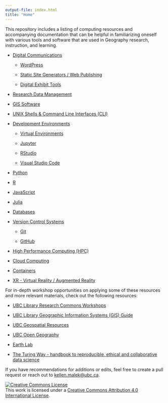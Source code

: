 ```yaml
---
output-file: index.html
title: "Home"
---
```


This repository includes a listing of computing resources and accompanying
documentation that can be helpful in familiarizing oneself with various tools
and software that are used in Geography research, instruction, and learning.

- [Digital Communications](https://UBC-Geography.github.io/computing-resources/digital-communications/index.html)

  - [WordPress](https://UBC-Geography.github.io/computing-resources/digital-communications/#wordpress)

  - [Static Site Generators / Web Publishing](https://UBC-Geography.github.io/computing-resources/digital-communications#static-site-generators-ssg-web-publishing)

  - [Digital Exhibit Tools](https://UBC-Geography.github.io/computing-resources/digital-communications#digital-exhibit-tools)

- [Research Data Management](https://UBC-Geography.github.io/computing-resources/research-data-management)

- [GIS Software](https://UBC-Geography.github.io/computing-resources/gis-software)

- [UNIX Shells & Command Line Interfaces (CLI)](https://UBC-Geography.github.io/computing-resources/unix-shells-and-clis)

- [Development Environments](https://UBC-Geography.github.io/computing-resources/development-environments)

  - [Virtual Environments](https://UBC-Geography.github.io/computing-resources/development-environments#virtual-environment-managers)

  - [Jupyter](https://UBC-Geography.github.io/computing-resources/development-environments#jupyter)

  - [RStudio](https://UBC-Geography.github.io/computing-resources/development-environments#rstudio)

  - [Visual Studio Code](https://UBC-Geography.github.io/computing-resources/development-environments#visual-studio-code)

- [Python](https://UBC-Geography.github.io/computing-resources/python)

- [R](https://UBC-Geography.github.io/computing-resources/r)

- [JavaScript](https://UBC-Geography.github.io/computing-resources/javascript)

- [Julia](https://UBC-Geography.github.io/computing-resources/julia)

- [Databases](https://UBC-Geography.github.io/computing-resources/databases)

- [Version Control Systems](https://UBC-Geography.github.io/computing-resources/version-control-systems)

  - [Git](https://UBC-Geography.github.io/computing-resources/version-control-systems#git)

  - [GitHub](https://UBC-Geography.github.io/computing-resources/version-control-systems#github)

- [High Performance Computing (HPC)](https://UBC-Geography.github.io/computing-resources/high-performance-computing)

- [Cloud Computing](https://UBC-Geography.github.io/computing-resources/cloud-computing)

- [Containers](https://UBC-Geography.github.io/computing-resources/containers)

- [XR - Virtual Reality / Augmented Reality](https://UBC-Geography.github.io/computing-resources/xr)

For in-depth workshop opportunities on applying some of these resources and more
relevant materials, check out the following resources:

- [UBC Library Research Commons Workshops](https://researchcommons.library.ubc.ca/workshops/)

- [UBC Library Geographic Information Systems (GIS) Guide](https://guides.library.ubc.ca/gis)

- [UBC Geospatial Resources](https://gis.ubc.ca/)

- [UBC Open Geography](https://open.geog.ubc.ca/)

- [Earth Lab](https://www.earthdatascience.org/)

- [The Turing Way - handbook to reproducible, ethical and collaborative data science](https://the-turing-way.netlify.app/index.html)

If you have recommendations for additions or edits, feel free to create a pull
request or reach out to kellen.malek@ubc.ca.

<a rel="license" href="http://creativecommons.org/licenses/by/4.0/"><img alt="Creative Commons License" style="border-width:0" src="https://i.creativecommons.org/l/by/4.0/80x15.png" /></a><br />This
work is licensed under a
<a rel="license" href="http://creativecommons.org/licenses/by/4.0/">Creative
Commons Attribution 4.0 International License</a>.
